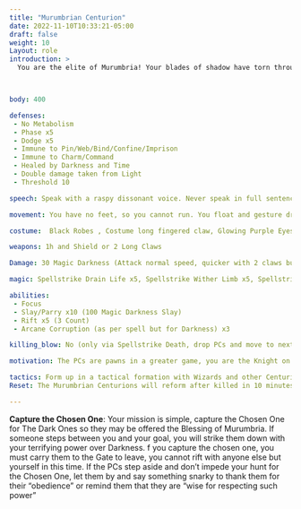 ```yaml
---
title: "Murumbrian Centurion"
date: 2022-11-10T10:33:21-05:00
draft: false
weight: 10
Layout: role
introduction: > 
  You are the elite of Murumbria! Your blades of shadow have torn through many Hoyleans in your time. The fears you have accomplished to reach the rank of Centurion are brutal and worthy of song. Your blades will make the “heroes” of this time tremble as you march forward with Darkness as your guide. The mission must be completed at all costs! Failure is not an option!



body: 400

defenses: 
 - No Metabolism
 - Phase x5
 - Dodge x5
 - Immune to Pin/Web/Bind/Confine/Imprison
 - Immune to Charm/Command
 - Healed by Darkness and Time
 - Double damage taken from Light
 - Threshold 10

speech: Speak with a raspy dissonant voice. Never speak in full sentences, speak in riddles, be very cryptic. -Speak with a raspy dissonant voice. Never speak in full sentences, speak in riddles, be very cryptic.

movement: You have no feet, so you cannot run. You float and gesture dramatically with your swords before you activate Slays and Blade attacks

costume:  Black Robes , Costume long fingered claw, Glowing Purple Eyes

weapons: 1h and Shield or 2 Long Claws

Damage: 30 Magic Darkness (Attack normal speed, quicker with 2 claws but sword and shield tactical PC style fighting)

magic: Spellstrike Drain Life x5, Spellstrike Wither Limb x5, Spellstrike 50 Elemental Darkness x10

abilities: 
 - Focus
 - Slay/Parry x10 (100 Magic Darkness Slay)
 - Rift x5 (3 Count)
 - Arcane Corruption (as per spell but for Darkness) x3

killing_blow: No (only via Spellstrike Death, drop PCs and move to next target)

motivation: The PCs are pawns in a greater game, you are the Knight on this chessboard so ignore the lesser pieces and go for the victory. 

tactics: Form up in a tactical formation with Wizards and other Centurions when you are able to. You move as one to greater effectiveness. 
Reset: The Murumbrian Centurions will reform after killed in 10 minutes and resume their mission until the 1 hour timer is over or gate is destroyed.

---
```


**Capture the Chosen One**: Your mission is simple, capture the Chosen One for The Dark Ones so they may be offered the Blessing of Murumbria. If someone steps between you and your goal, you will strike them down with your terrifying power over Darkness. f you capture the chosen one, you must carry them to the Gate to leave, you cannot rift with anyone else but yourself in this time. If the PCs step aside and don’t impede your hunt for the Chosen One, let them by and say something snarky to thank them for their “obedience” or remind them that they are “wise for respecting such power”
